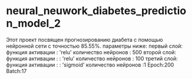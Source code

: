 # neural_neuwork_diabetes_prediction_model_2
Этот проект посвящен прогнозированию диабета с помощью нейронной сети с точностью 85.55%.
параметры ниже:
первый слой:
функция активации : 'relu'
количество нейронов : 500
второй слой:
функция активации : : 'relu'
количество нейронов : 100
третий слой:
функция активации : : 'sigmoid'
количество нейронов :1
Epoch:200
Batch:17
